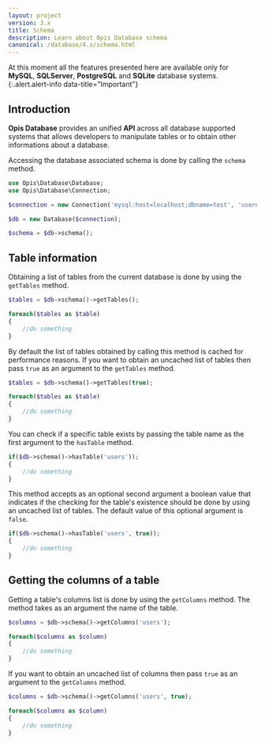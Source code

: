 ```yaml
---
layout: project
version: 3.x
title: Schema
description: Learn about Opis Database schema
canonical: /database/4.x/schema.html
---
```


At this moment all the features presented here are available only for
**MySQL**, **SQLServer**, **PostgreSQL** and **SQLite** database systems.
{:.alert.alert-info data-title="Important"}

## Introduction

**Opis Database** provides an unified **API** across all database supported systems 
that allows developers to manipulate tables or to obtain other informations about a database.

Accessing the database associated schema is done by calling the `schema` method.

```php
use Opis\Database\Database;
use Opis\Database\Connection;

$connection = new Connection('mysql:host=localhost;dbname=test', 'username', 'password');

$db = new Database($connection);

$schema = $db->schema();
```

## Table information

Obtaining a list of tables from the current database is done by using the `getTables` method.

```php
$tables = $db->schema()->getTables();

foreach($tables as $table)
{
    //do something
}
```

By default the list of tables obtained by calling this method is cached for performance reasons. 
If you want to obtain an uncached list of tables then pass `true` as an argument to the `getTables` method.

```php
$tables = $db->schema()->getTables(true);

foreach($tables as $table)
{
    //do something
}
```

You can check if a specific table exists by passing the table name 
as the first argument to the `hasTable` method.

```php
if($db->schema()->hasTable('users'));
{
    //do something
}
```

This method accepts as an optional second argument a boolean value that indicates 
if the checking for the table's existence should be done by using an uncached list of tables.
The default value of this optional argument is `false`.

```php
if($db->schema()->hasTable('users', true));
{
    //do something
}
```

## Getting the columns of a table

Getting a table's columns list is done by using the `getColumns` method. 
The method takes as an argument the name of the table.

```php
$columns = $db->schema()->getColumns('users');

foreach($columns as $column)
{
    //do something
}
```

If you want to obtain an uncached list of columns then pass `true` as an argument 
to the `getColumns` method.

```php
$columns = $db->schema()->getColumns('users', true);

foreach($columns as $column)
{
    //do something
}
```
